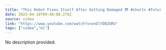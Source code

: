 ```yaml
---
title: "This Robot Fixes Itself After Getting Damaged 😳 #shorts #futuretech #artificialintelligence"
date: 2025-04-18T09:40:08.276Z
source: video
link: "https://www.youtube.com/watch?v=onDlYDB2QRU"
tags: ["video","ml"]
---
```

No description provided.
